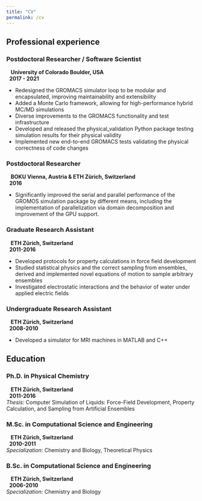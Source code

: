 ```yaml
---
title: "CV"
permalink: /cv
---
```

## Professional experience
### Postdoctoral Researcher / Software Scientist
<i class="fas fa-map-marker"></i>&nbsp;&nbsp;&nbsp;**University of Colorado Boulder, USA**<br>
<i class="fas fa-calendar" aria-hidden="true"></i>&nbsp;&nbsp;**2017 - 2021**
* Redesigned the GROMACS simulator loop to be modular and encapsulated, improving maintainability and extensibility
* Added a Monte Carlo framework, allowing for high-performance hybrid MC/MD simulations
* Diverse improvements to the GROMACS functionality and test infrastructure
* Developed and released the physical\_validation Python package testing simulation results for their physical validity
* Implemented new end-to-end GROMACS tests validating the physical correctness of code changes

### Postdoctoral Researcher
<i class="fas fa-map-marker"></i>&nbsp;&nbsp;&nbsp;**BOKU Vienna, Austria & ETH Zürich, Switzerland**<br>
<i class="fas fa-calendar" aria-hidden="true"></i>&nbsp;&nbsp;**2016**
* Significantly improved the serial and parallel performance of the GROMOS simulation package by 
  different means, including the implementation of
  parallelization via domain decomposition and improvement of
  the GPU support.

### Graduate Research Assistant
<i class="fas fa-map-marker"></i>&nbsp;&nbsp;&nbsp;**ETH Zürich, Switzerland**<br>
<i class="fas fa-calendar" aria-hidden="true"></i>&nbsp;&nbsp;**2011-2016**
* Developed protocols for property calculations in force field development
* Studied statistical physics and the correct sampling from ensembles, derived and implemented
  novel equations of motion to sample arbitrary ensembles
* Investigated electrostatic interactions and the behavior of water under applied electric fields

### Undergraduate Research Assistant
<i class="fas fa-map-marker"></i>&nbsp;&nbsp;&nbsp;**ETH Zürich, Switzerland**<br>
<i class="fas fa-calendar" aria-hidden="true"></i>&nbsp;&nbsp;**2008-2010**
* Developed a simulator for MRI machines in MATLAB and C++

## Education
### Ph.D. in Physical Chemistry
<i class="fas fa-map-marker"></i>&nbsp;&nbsp;&nbsp;**ETH Zürich, Switzerland**<br>
<i class="fas fa-calendar" aria-hidden="true"></i>&nbsp;&nbsp;**2011-2016**<br>
*Thesis:* Computer Simulation of Liquids:
Force-Field Development, Property Calculation, and Sampling from
Artificial Ensembles

### M.Sc. in Computational Science and Engineering
<i class="fas fa-map-marker"></i>&nbsp;&nbsp;&nbsp;**ETH Zürich, Switzerland**<br>
<i class="fas fa-calendar" aria-hidden="true"></i>&nbsp;&nbsp;**2010-2011**<br>
*Specialization:* Chemistry and Biology, Theoretical Physics
### B.Sc. in Computational Science and Engineering
<i class="fas fa-map-marker"></i>&nbsp;&nbsp;&nbsp;**ETH Zürich, Switzerland**<br>
<i class="fas fa-calendar" aria-hidden="true"></i>&nbsp;&nbsp;**2006-2010**<br>
*Specialization:* Chemistry and Biology
